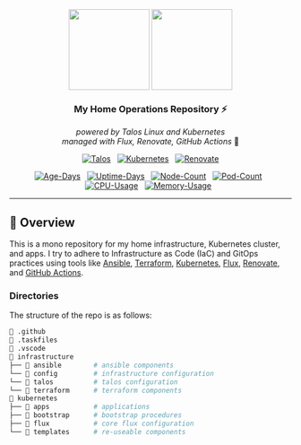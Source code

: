 <div align="center">

<img src="https://avatars.githubusercontent.com/u/13804887?s=144&v=4" align="center" width="144px" height="144px"/>
<img src="https://i.imgur.com/p1RzXjQ.png" align="center" width="144px" height="144px"/>

### My Home Operations Repository :zap:

_powered by Talos Linux and Kubernetes_
<br>
_managed with Flux, Renovate, GitHub Actions_ 🤖
</div>

<div align="center">

[![Talos](https://img.shields.io/endpoint?url=https%3A%2F%2Fmetrics.theburnh.am%2Ftalos_version&style=for-the-badge&logo=talos&logoColor=white&color=blue&label=%20)](https://talos.dev)&nbsp;&nbsp;
[![Kubernetes](https://img.shields.io/endpoint?url=https%3A%2F%2Fmetrics.theburnh.am%2Fkubernetes_version&style=for-the-badge&logo=kubernetes&logoColor=white&color=blue&label=%20)](https://kubernetes.io)&nbsp;&nbsp;
[![Renovate](https://img.shields.io/github/actions/workflow/status/blthazr/area0/renovate.yaml?branch=main&label=&logo=renovatebot&style=for-the-badge&color=blue)](https://github.com/blthazr/area0/actions/workflows/renovate.yaml)

</div>

<div align="center">

[![Age-Days](https://img.shields.io/endpoint?url=https%3A%2F%2Fmetrics.theburnh.am%2Fcluster_age_days&style=flat-square&label=Age)](https://github.com/kashalls/kromgo)&nbsp;&nbsp;
[![Uptime-Days](https://img.shields.io/endpoint?url=https%3A%2F%2Fmetrics.theburnh.am%2Fcluster_uptime_days&style=flat-square&label=Uptime)](https://github.com/kashalls/kromgo)&nbsp;&nbsp;
[![Node-Count](https://img.shields.io/endpoint?url=https%3A%2F%2Fmetrics.theburnh.am%2Fcluster_node_count&style=flat-square&label=Nodes)](https://github.com/kashalls/kromgo)&nbsp;&nbsp;
[![Pod-Count](https://img.shields.io/endpoint?url=https%3A%2F%2Fmetrics.theburnh.am%2Fcluster_pod_count&style=flat-square&label=Pods)](https://github.com/kashalls/kromgo)&nbsp;&nbsp;
[![CPU-Usage](https://img.shields.io/endpoint?url=https%3A%2F%2Fmetrics.theburnh.am%2Fcluster_cpu_usage&style=flat-square&label=CPU)](https://github.com/kashalls/kromgo)&nbsp;&nbsp;
[![Memory-Usage](https://img.shields.io/endpoint?url=https%3A%2F%2Fmetrics.theburnh.am%2Fcluster_memory_usage&style=flat-square&label=Memory)](https://github.com/kashalls/kromgo)&nbsp;&nbsp;

</div>

---

## 📖 Overview
This is a mono repository for my home infrastructure, Kubernetes cluster, and apps. I try to adhere to Infrastructure as Code (IaC) and GitOps practices using tools like [Ansible](https://www.ansible.com/), [Terraform](https://www.terraform.io/), [Kubernetes](https://kubernetes.io/), [Flux](https://github.com/fluxcd/flux2), [Renovate](https://github.com/renovatebot/renovate), and [GitHub Actions](https://github.com/features/actions).

### Directories

The structure of the repo is as follows:

```sh
📁 .github
📁 .taskfiles
📁 .vscode
📁 infrastructure
├── 📁 ansible        # ansible components
└── 📁 config         # infrastructure configuration
└── 📁 talos          # talos configuration
└── 📁 terraform      # terraform components
📁 kubernetes
├── 📁 apps           # applications
├── 📁 bootstrap      # bootstrap procedures
├── 📁 flux           # core flux configuration
└── 📁 templates      # re-useable components
```
